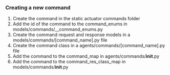 ### Creating a new command
1. Create the command in the static actuator commands folder
2. Add the id of the command to the command_enums in models/commands/__command_enums.py
3. Create the command request and response models in a models/commands/[command_name].py file
4. Create the command class in a agents/commands/[command_name].py file
5. Add the command to the command_map in agents/commands/__init__.py
6. Add the command to the command_res_class_map in models/commands/__init__.py